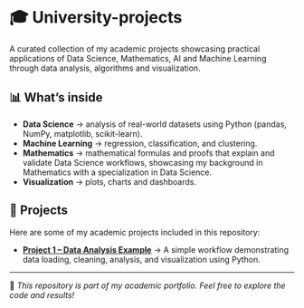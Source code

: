 # 🎓 University-projects
A curated collection of my academic projects showcasing practical applications of Data Science, Mathematics, AI and Machine Learning through data analysis, algorithms and visualization.

## 📊 What’s inside
- **Data Science** → analysis of real-world datasets using Python (pandas, NumPy, matplotlib, scikit-learn).  
- **Machine Learning** → regression, classification, and clustering.  
- **Mathematics** → mathematical formulas and proofs that explain and validate Data Science workflows, showcasing my background in Mathematics with a specialization in Data Science.  
- **Visualization** → plots, charts and dashboards.

## 📁 Projects

Here are some of my academic projects included in this repository:
- **[Project 1 – Data Analysis Example](project1/README.md)** → A simple workflow demonstrating data loading, cleaning, analysis, and visualization using Python.

- ---
👋 *This repository is part of my academic portfolio. Feel free to explore the code and results!*
